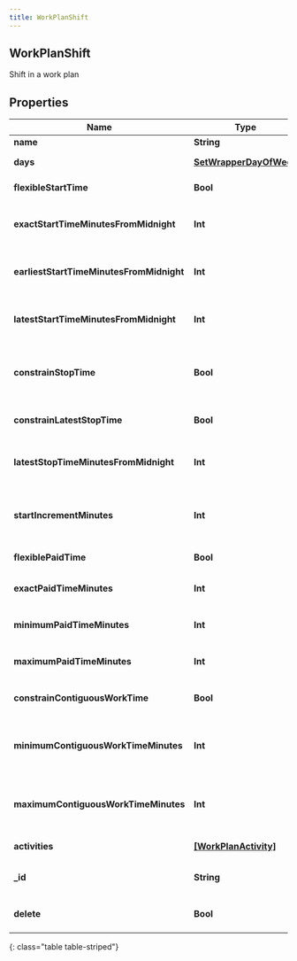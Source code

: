 ```yaml
---
title: WorkPlanShift
---
```

## WorkPlanShift
Shift in a work plan

## Properties

|Name | Type | Description | Notes|
|------------ | ------------- | ------------- | -------------|
| **name** | **String** | Name of the shift | |
| **days** | [**SetWrapperDayOfWeek**](SetWrapperDayOfWeek.html) | Days of the week applicable for this shift | [optional] |
| **flexibleStartTime** | **Bool** | Whether the start time of the shift is flexible | [optional] |
| **exactStartTimeMinutesFromMidnight** | **Int** | Exact start time of the shift defined as offset minutes from midnight. Used if flexibleStartTime == false | [optional] |
| **earliestStartTimeMinutesFromMidnight** | **Int** | Earliest start time of the shift defined as offset minutes from midnight. Used if flexibleStartTime == true | [optional] |
| **latestStartTimeMinutesFromMidnight** | **Int** | Latest start time of the shift defined as offset minutes from midnight. Used if flexibleStartTime == true | [optional] |
| **constrainStopTime** | **Bool** | Whether the latest stop time constraint for the shift is enabled.  Deprecated, use constrainLatestStopTime instead | [optional] |
| **constrainLatestStopTime** | **Bool** | Whether the latest stop time constraint for the shift is enabled | [optional] |
| **latestStopTimeMinutesFromMidnight** | **Int** | Latest stop time of the shift defined as offset minutes from midnight. Used if constrainStopTime == true | [optional] |
| **startIncrementMinutes** | **Int** | Increment in offset minutes that would contribute to different possible start times for the shift. Used if flexibleStartTime == true | [optional] |
| **flexiblePaidTime** | **Bool** | Whether the paid time setting for the shift is flexible | [optional] |
| **exactPaidTimeMinutes** | **Int** | Exact paid time in minutes configured for the shift. Used if flexiblePaidTime == false | [optional] |
| **minimumPaidTimeMinutes** | **Int** | Minimum paid time in minutes configured for the shift. Used if flexiblePaidTime == true | [optional] |
| **maximumPaidTimeMinutes** | **Int** | Maximum paid time in minutes configured for the shift. Used if flexiblePaidTime == true | [optional] |
| **constrainContiguousWorkTime** | **Bool** | Whether the contiguous time constraint for the shift is enabled | [optional] |
| **minimumContiguousWorkTimeMinutes** | **Int** | Minimum contiguous time in minutes configured for the shift. Used if constrainContiguousWorkTime == true | [optional] |
| **maximumContiguousWorkTimeMinutes** | **Int** | Maximum contiguous time in minutes configured for the shift. Used if constrainContiguousWorkTime == true | [optional] |
| **activities** | [**[WorkPlanActivity]**](WorkPlanActivity.html) | Activities configured for this shift | [optional] |
| **_id** | **String** | ID of the shift. This is required only for the case of updating an existing shift | [optional] |
| **delete** | **Bool** | If marked true for updating an existing shift, the shift will be permanently deleted | [optional] |
{: class="table table-striped"}


